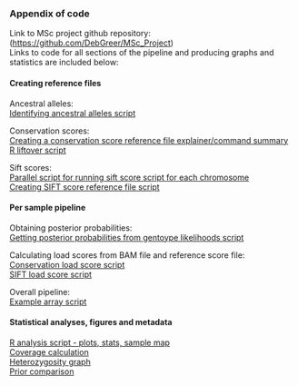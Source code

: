 ### Appendix of code
Link to MSc project github repository: (https://github.com/DebGreer/MSc_Project)  
Links to code for all sections of the pipeline and producing graphs and statistics are included below: 

#### Creating reference files
Ancestral alleles:  
[Identifying ancestral alleles script](https://github.com/DebGreer/MSc_Project/blob/master/anc_seq_v1.py)  

Conservation scores:  
[Creating a conservation score reference file explainer/command summary](https://github.com/DebGreer/MSc_Project/blob/master/Creating%20a%20conservation%20score%20reference%20file.md)  
[R liftover script](https://github.com/DebGreer/MSc_Project/blob/master/liftOver_apocrita.R)  

Sift scores:  
[Parallel script for running sift score script for each chromosome](https://github.com/DebGreer/MSc_Project/blob/master/parallel_sift_all.sh)  
[Creating SIFT score reference file script](https://github.com/DebGreer/MSc_Project/blob/master/sift_ref_file_v3.sh)  

#### Per sample pipeline
Obtaining posterior probabilities:  
[Getting posterior probabilities from gentoype likelihoods script](https://github.com/DebGreer/MSc_Project/blob/master/all_genotype_likelihoods_v3.py)  

Calculating load scores from BAM file and reference score file:  
[Conservation load score script](https://github.com/DebGreer/MSc_Project/blob/master/mut_load_calculator_v3.py)  
[SIFT load score script](https://github.com/DebGreer/MSc_Project/blob/master/sift_calculator_v2.py)  

Overall pipeline:  
[Example array script](https://github.com/DebGreer/MSc_Project/blob/master/array_pipeline_combined_modern_set4_1.sh)  

#### Statistical analyses, figures and metadata

[R analysis script - plots, stats, sample map](https://github.com/DebGreer/MSc_Project/blob/master/Analysis_MSc_v6.R)  
[Coverage calculation](https://github.com/DebGreer/MSc_Project/blob/master/coverage_calculator.sh)  
[Heterozygosity graph](https://github.com/DebGreer/MSc_Project/blob/master/Heterozygosity_graph_v3.R)  
[Prior comparison](https://github.com/DebGreer/MSc_Project/blob/master/Prior_comparison_v2.R)  
